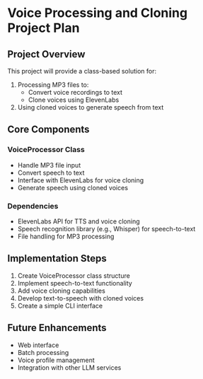 # Voice Processing and Cloning Project Plan

## Project Overview
This project will provide a class-based solution for:
1. Processing MP3 files to:
   - Convert voice recordings to text
   - Clone voices using ElevenLabs
2. Using cloned voices to generate speech from text

## Core Components

### VoiceProcessor Class
- Handle MP3 file input
- Convert speech to text
- Interface with ElevenLabs for voice cloning
- Generate speech using cloned voices

### Dependencies
- ElevenLabs API for TTS and voice cloning
- Speech recognition library (e.g., Whisper) for speech-to-text
- File handling for MP3 processing

## Implementation Steps
1. Create VoiceProcessor class structure
2. Implement speech-to-text functionality
3. Add voice cloning capabilities
4. Develop text-to-speech with cloned voices
5. Create a simple CLI interface

## Future Enhancements
- Web interface
- Batch processing
- Voice profile management
- Integration with other LLM services

